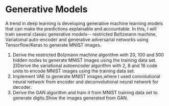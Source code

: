 # Generative Models

A trend in deep learning is developing generative machine learning models that can make the predictions explainable and accountable. In this, I will train several classic generative models-- restricted Boltzmann machine, Variational auto-encoder and generative adversarial networks using Tensorflow/Keras to generate MNIST images.
  1) Derive the restricted Bolzmann machine algorithm with 20, 100 and 500 hidden nodes to generate MNIST images using the training data set.
  2)Derive the variational autoencoder algorithm with 2, 8 and 16 code units to encode MNIST images using the training data set.
  3) Implement VAE to generate MNIST images,where I used convolutional neural network from encoder and deconvolutional neural network for decoder.
  4) Derive the GAN algorithm and train it from MNIST training data set to generate digits.Show the images generated from GAN.

